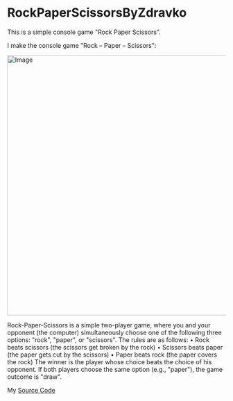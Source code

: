 # RockPaperScissorsByZdravko
This is a simple console game "Rock Paper Scissors".


I make the console game "Rock – Paper – Scissors":

<img alt="Image" width="600px" src="[https://www.teachwithict.com/uploads/5/5/8/2/5582303/published/guess-the-number.png?1611311296](https://upload.wikimedia.org/wikipedia/commons/thumb/6/67/Rock-paper-scissors.svg/1200px-Rock-paper-scissors.svg.png)" />

Rock-Paper-Scissors is a simple two-player game, where you and your opponent (the computer) simultaneously
choose one of the following three options: "rock", "paper", or "scissors". The rules are as follows:
• Rock beats scissors (the scissors get broken by the rock)
• Scissors beats paper (the paper gets cut by the scissors)
• Paper beats rock (the paper covers the rock)
The winner is the player whose choice beats the choice of his opponent. If both players choose the same option
(e.g., "paper"), the game outcome is "draw".

My [Source Code](rock_paper_scissors.py)
